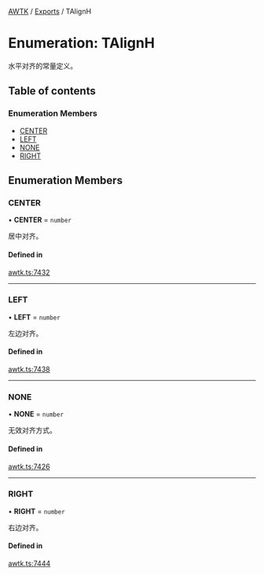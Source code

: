 [AWTK](../README.md) / [Exports](../modules.md) / TAlignH

# Enumeration: TAlignH

水平对齐的常量定义。

## Table of contents

### Enumeration Members

- [CENTER](TAlignH.md#center)
- [LEFT](TAlignH.md#left)
- [NONE](TAlignH.md#none)
- [RIGHT](TAlignH.md#right)

## Enumeration Members

### CENTER

• **CENTER** = `number`

居中对齐。

#### Defined in

[awtk.ts:7432](https://github.com/zlgopen/awtk-binding/blob/25012c6/tools/code_gen/js/output/awtk.ts#L7432)

___

### LEFT

• **LEFT** = `number`

左边对齐。

#### Defined in

[awtk.ts:7438](https://github.com/zlgopen/awtk-binding/blob/25012c6/tools/code_gen/js/output/awtk.ts#L7438)

___

### NONE

• **NONE** = `number`

无效对齐方式。

#### Defined in

[awtk.ts:7426](https://github.com/zlgopen/awtk-binding/blob/25012c6/tools/code_gen/js/output/awtk.ts#L7426)

___

### RIGHT

• **RIGHT** = `number`

右边对齐。

#### Defined in

[awtk.ts:7444](https://github.com/zlgopen/awtk-binding/blob/25012c6/tools/code_gen/js/output/awtk.ts#L7444)
